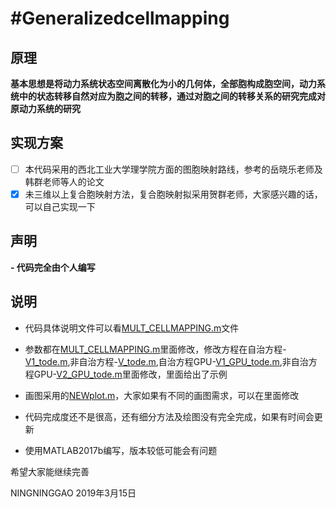 #Generalizedcellmapping
===

## 原理
**基本思想是将动力系统状态空间离散化为小的几何体，全部胞构成胞空间，动力系统中的状态转移自然对应为胞之间的转移，通过对胞之间的转移关系的研究完成对原动力系统的研究**

## 实现方案
- [ ] 本代码采用的西北工业大学理学院方面的图胞映射路线，参考的岳晓乐老师及韩群老师等人的论文
- [x] 未三维以上复合胞映射方法，复合胞映射拟采用贺群老师，大家感兴趣的话，可以自己实现一下

## 声明
**- 代码完全由个人编写**

## 说明
- 代码具体说明文件可以看[MULT_CELLMAPPING.m](code/MULT_CELLMAPPING.m)文件

- 参数都在[MULT_CELLMAPPING.m](code/MULT_CELLMAPPING.m)里面修改，修改方程在自治方程-[V1_tode.m](code/V1_tode.m),非自治方程-[V_tode.m](code/V_tode.m),自治方程GPU-[V1_GPU_tode.m](code/V1_GPU_tode.m),非自治方程GPU-[V2_GPU_tode.m](code/V2_GPU_tode.m)里面修改，里面给出了示例

- 画图采用的[NEWplot.m](code/NEWplot.m)，大家如果有不同的画图需求，可以在里面修改

- 代码完成度还不是很高，还有细分方法及绘图没有完全完成，如果有时间会更新

- 使用MATLAB2017b编写，版本较低可能会有问题

希望大家能继续完善

NINGNINGGAO 2019年3月15日
